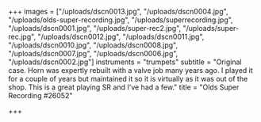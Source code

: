 +++
images = ["/uploads/dscn0013.jpg", "/uploads/dscn0004.jpg", "/uploads/olds-super-recording.jpg", "/uploads/superrecording.jpg", "/uploads/dscn0001.jpg", "/uploads/super-rec2.jpg", "/uploads/super-rec.jpg", "/uploads/dscn0012.jpg", "/uploads/dscn0011.jpg", "/uploads/dscn0010.jpg", "/uploads/dscn0008.jpg", "/uploads/dscn0007.jpg", "/uploads/dscn0006.jpg", "/uploads/dscn0002.jpg"]
instruments = "trumpets"
subtitle = "Original case. Horn was expertly rebuilt with a valve job many years ago. I played it for a couple of years but maintained it so it is virtually as it was out of the shop. This is a great playing SR and I've had a few."
title = "Olds Super Recording #26052"

+++
